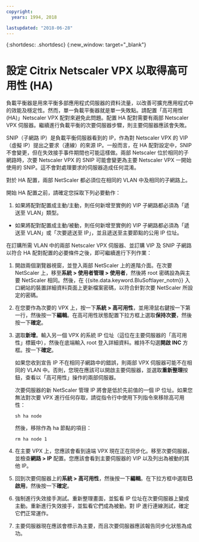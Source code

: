 ```yaml
---
copyright:
  years: 1994, 2018

lastupdated: "2018-06-28"
---
```


{:shortdesc: .shortdesc}
{:new_window: target="_blank"}

# 設定 Citrix Netscaler VPX 以取得高可用性 (HA)

負載平衡器是用來平衡多部應用程式伺服器的資料流量，以改善可擴充應用程式中的效能及穩定性。然而，單一負載平衡器就是單一失敗點。請配置「高可用性 (HA)」Netscaler VPX 配對來避免此問題。配置 HA 配對需要有兩部 Netscaler VPX 伺服器。繼續進行負載平衡的次要伺服器步驟，則主要伺服器應該會失敗。 

SNIP（子網路 IP）是負載平衡伺服器看到的 IP，作為對 Netscaler VPX 的 VIP（虛擬 IP）提出之要求（連線）的來源 IP。一般而言，在 HA 配對設定中，SNIP 不會變更，但在失效接手事件期間也可能這樣做。兩部 Netscaler 位於相同的子網路時，次要 Netscaler VPX 的 SNIP 可能會變更為主要 Netscaler VPX 一開始使用的 SNIP。這不會對處理要求的伺服器造成任何混淆。

對於 HA 配置，兩部 NetScaler 都必須位在相同的 VLAN 中及相同的子網路上。

開始 HA 配置之前，請確定您採取下列必要動作：

1. 如果將配對配置成主動/主動，則任何新增至實例的 VIP 子網路都必須為「遞送至 VLAN」類型。
* 如果將配對配置成主動/被動，則任何新增至實例的 VIP 子網路都必須為「遞送至 VLAN」或「次要遞送至 IP」，並且遞送至主要節點的公用 IP 位址。

在訂購所需 VLAN 中的兩部 Netscaler VPX 伺服器、並訂購 VIP 及 SNIP 子網路以符合 HA 配對配置的必要條件之後，即可繼續進行下列作業：

1. 開啟兩個瀏覽器視窗，並登入兩部 NetScaler 上的進階介面。在次要 NetScaler 上，移至**系統 > 使用者管理 > 使用者**，然後將 root 密碼設為與主要 NetScaler 相同。然後，在 {{site.data.keyword.BluSoftlayer_notm}} 入口網站的裝置詳細資料頁面上更新檔案密碼，以符合針對次要 NetScaler 所設定的密碼。

2. 在您要作為次要的 VPX 上，按一下**系統 > 高可用性**，並用滑鼠右鍵按一下第一行，然後按一下**編輯**。在高可用性狀態配置下拉方框上選取**保持次要**，然後按一下**確定**。

3. 選取**新增**。輸入另一個 VPX 的系統 IP 位址（這位在主要伺服器的「高可用性」標籤中），然後在底端輸入 root 登入詳細資料。維持不勾選**開啟 INC** 方框。按一下**確定**。 
	
	如果您收到宣告 IP 不在相同子網路中的錯誤，則兩部 VPX 伺服器可能不在相同的 VLAN 中。否則，您現在應該可以開啟主要伺服器，並選取**重新整理**按鈕，查看以「高可用性」操作的兩部伺服器。 

	次要伺服器的新 NetScaler 管理 IP 將會是低於先前值的一個 IP 位址。如果您無法對次要 VPX 進行任何存取，請從指令行中使用下列指令來移除高可用性：

	`sh ha node`

	然後，移除作為 ha 節點的項目：
	
	`rm ha node 1`

4. 在主要 VPX 上，您應該會看到遠端 VPX 現在正在同步化。移至次要伺服器，並檢查**網路 > IP** 配置。您應該會看到主要伺服器的 VIP 以及列出為被動的其他 IP。

6. 回到次要伺服器上的**系統 > 高可用性**，然後按一下**編輯**。在下拉方框中選取**已啟用**，然後按一下**確定**。

7. 強制進行失效接手測試。重新整理畫面，並監看 IP 位址在次要伺服器上變成主動。重新進行失效接手，並監看它們成為被動。對 IP 進行連線測試，確定它們正常運作。

8. 主要伺服器現在應該會標示為主要，而且次要伺服器應該報告同步化狀態為成功。
